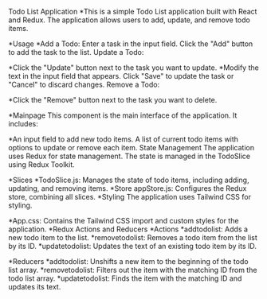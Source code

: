 Todo List Application
*This is a simple Todo List application built with React and Redux. The application allows users to add, update, and remove todo items.

*Usage
*Add a Todo:
Enter a task in the input field.
Click the "Add" button to add the task to the list.
Update a Todo:

*Click the "Update" button next to the task you want to update.
*Modify the text in the input field that appears.
Click "Save" to update the task or "Cancel" to discard changes.
Remove a Todo:

*Click the "Remove" button next to the task you want to delete.

*Mainpage
This component is the main interface of the application. It includes:

*An input field to add new todo items.
A list of current todo items with options to update or remove each item.
State Management
The application uses Redux for state management. The state is managed in the TodoSlice using Redux Toolkit.

*Slices
*TodoSlice.js: Manages the state of todo items, including adding, updating, and removing items.
*Store
appStore.js: Configures the Redux store, combining all slices.
*Styling
The application uses Tailwind CSS for styling.

*App.css: Contains the Tailwind CSS import and custom styles for the application.
*Redux Actions and Reducers
*Actions
*addtodolist: Adds a new todo item to the list.
*removetodolist: Removes a todo item from the list by its ID.
*updatetodolist: Updates the text of an existing todo item by its ID.

*Reducers
*addtodolist: Unshifts a new item to the beginning of the todo list array.
*removetodolist: Filters out the item with the matching ID from the todo list array.
*updatetodolist: Finds the item with the matching ID and updates its text.
